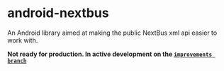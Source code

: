 android-nextbus
===============

An Android library aimed at making the public NextBus xml api easier to work with.


**Not ready for production. In active development on the [`improvements branch`](https://github.com/andreiciubotariu/android-nextbus/tree/improvements)**

